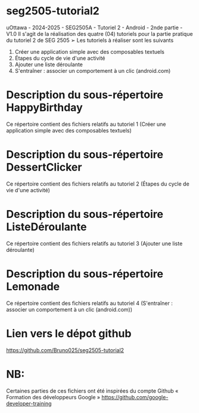 # seg2505-tutorial2
uOttawa - 2024-2025 - SEG2505A - Tutoriel 2 - Android - 2nde partie - V1.0
Il s'agit de la réalisation des quatre (04) tutoriels pour la partie pratique du tutoriel 2 de SEG 2505
➢ Les tutoriels à réaliser sont les suivants
1. Créer une application simple avec des composables textuels
2. Étapes du cycle de vie d'une activité
3. Ajouter une liste déroulante
4. S'entraîner : associer un comportement à un clic (android.com)

# Description du sous-répertoire HappyBirthday

Ce répertoire contient des fichiers relatifs au tutoriel 1 (Créer une application simple avec des composables textuels)

# Description du sous-répertoire DessertClicker

Ce répertoire contient des fichiers relatifs au tutoriel 2 (Étapes du cycle de vie d'une activité)

# Description du sous-répertoire ListeDéroulante

Ce répertoire contient des fichiers relatifs au tutoriel 3 (Ajouter une liste déroulante)

# Description du sous-répertoire Lemonade

Ce répertoire contient des fichiers relatifs au tutoriel 4 (S'entraîner : associer un comportement à un clic (android.com))

# Lien vers le dépot github

https://github.com/Bruno025/seg2505-tutorial2

# NB:

Certaines parties de ces fichiers ont été inspirées du compte Github « Formation des développeurs Google »
https://github.com/google-developer-training